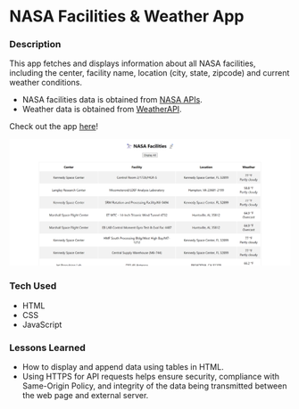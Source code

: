 # NASA Facilities & Weather App

### Description
This app fetches and displays information about all NASA facilities, including the center, facility name, location (city, state, zipcode) and current weather conditions.
- NASA facilities data is obtained from <a href="https://api.nasa.gov/">NASA APIs</a>.
- Weather data is obtained from <a href="https://www.weatherapi.com/">WeatherAPI</a>.

Check out the app <a href="https://xsarahyu.github.io/nasa-weather-app/">here</a>!

<img src="nasa-weather-app.png">

### Tech Used
- HTML
- CSS
- JavaScript

### Lessons Learned
- How to display and append data using tables in HTML.
- Using HTTPS for API requests helps ensure security, compliance with Same-Origin Policy, and integrity of the data being transmitted between the web page and external server.